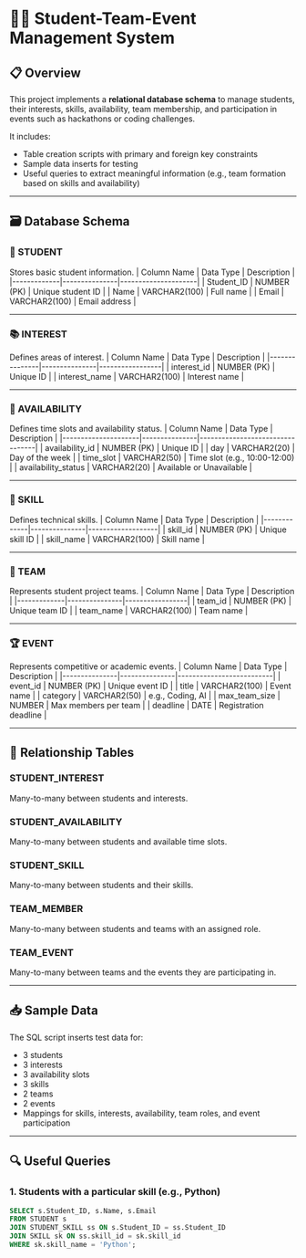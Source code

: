 # 🧑‍💻 Student-Team-Event Management System

## 📋 Overview
This project implements a **relational database schema** to manage students, their interests, skills, availability, team membership, and participation in events such as hackathons or coding challenges.

It includes:
- Table creation scripts with primary and foreign key constraints
- Sample data inserts for testing
- Useful queries to extract meaningful information (e.g., team formation based on skills and availability)

---

## 🗃️ Database Schema

### 🧑 STUDENT
Stores basic student information.
| Column Name | Data Type     | Description         |
|-------------|---------------|---------------------|
| Student_ID  | NUMBER (PK)   | Unique student ID   |
| Name        | VARCHAR2(100) | Full name           |
| Email       | VARCHAR2(100) | Email address       |

---

### 📚 INTEREST
Defines areas of interest.
| Column Name   | Data Type     | Description     |
|---------------|---------------|-----------------|
| interest_id   | NUMBER (PK)   | Unique ID       |
| interest_name | VARCHAR2(100) | Interest name   |

---

### 📅 AVAILABILITY
Defines time slots and availability status.
| Column Name         | Data Type     | Description                     |
|---------------------|---------------|---------------------------------|
| availability_id     | NUMBER (PK)   | Unique ID                       |
| day                 | VARCHAR2(20)  | Day of the week                 |
| time_slot           | VARCHAR2(50)  | Time slot (e.g., 10:00-12:00)   |
| availability_status | VARCHAR2(20)  | Available or Unavailable        |

---

### 💼 SKILL
Defines technical skills.
| Column Name | Data Type     | Description       |
|-------------|---------------|-------------------|
| skill_id    | NUMBER (PK)   | Unique skill ID   |
| skill_name  | VARCHAR2(100) | Skill name        |

---

### 👥 TEAM
Represents student project teams.
| Column Name | Data Type     | Description     |
|-------------|---------------|-----------------|
| team_id     | NUMBER (PK)   | Unique team ID  |
| team_name   | VARCHAR2(100) | Team name       |

---

### 🏆 EVENT
Represents competitive or academic events.
| Column Name   | Data Type     | Description              |
|---------------|---------------|--------------------------|
| event_id      | NUMBER (PK)   | Unique event ID          |
| title         | VARCHAR2(100) | Event name               |
| category      | VARCHAR2(50)  | e.g., Coding, AI         |
| max_team_size | NUMBER        | Max members per team     |
| deadline      | DATE          | Registration deadline    |

---

## 🔗 Relationship Tables

### STUDENT_INTEREST
Many-to-many between students and interests.

### STUDENT_AVAILABILITY
Many-to-many between students and available time slots.

### STUDENT_SKILL
Many-to-many between students and their skills.

### TEAM_MEMBER
Many-to-many between students and teams with an assigned role.

### TEAM_EVENT
Many-to-many between teams and the events they are participating in.

---

## 📥 Sample Data
The SQL script inserts test data for:
- 3 students
- 3 interests
- 3 availability slots
- 3 skills
- 2 teams
- 2 events
- Mappings for skills, interests, availability, team roles, and event participation

---

## 🔍 Useful Queries

### 1. Students with a particular skill (e.g., Python)
```sql
SELECT s.Student_ID, s.Name, s.Email
FROM STUDENT s
JOIN STUDENT_SKILL ss ON s.Student_ID = ss.Student_ID
JOIN SKILL sk ON ss.skill_id = sk.skill_id
WHERE sk.skill_name = 'Python';
